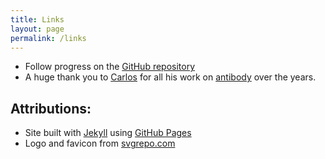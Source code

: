 ```yaml
---
title: Links
layout: page
permalink: /links
---
```


- Follow progress on the [GitHub repository](https://github.com/mattmc3/antidote)
- A huge thank you to [Carlos](https://twitter.com/caarlos0) for all his work on
[antibody](https://github.com/getantibody/antibody) over the years.

## Attributions:

- Site built with [Jekyll](https://jekyllrb.com) using
[GitHub Pages](https://docs.github.com/en/pages/setting-up-a-github-pages-site-with-jekyll)
- Logo and favicon from [svgrepo.com](https://www.svgrepo.com/page/licensing)
